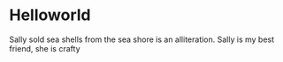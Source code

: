 # Helloworld
Sally sold sea shells from the sea shore is an alliteration.
Sally is my best friend, she is crafty
